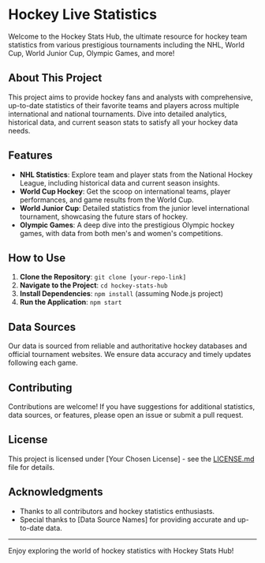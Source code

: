 # Hockey Live Statistics

Welcome to the Hockey Stats Hub, the ultimate resource for hockey team statistics from various prestigious tournaments including the NHL, World Cup, World Junior Cup, Olympic Games, and more!

## About This Project

This project aims to provide hockey fans and analysts with comprehensive, up-to-date statistics of their favorite teams and players across multiple international and national tournaments. Dive into detailed analytics, historical data, and current season stats to satisfy all your hockey data needs.

## Features

- **NHL Statistics**: Explore team and player stats from the National Hockey League, including historical data and current season insights.
- **World Cup Hockey**: Get the scoop on international teams, player performances, and game results from the World Cup.
- **World Junior Cup**: Detailed statistics from the junior level international tournament, showcasing the future stars of hockey.
- **Olympic Games**: A deep dive into the prestigious Olympic hockey games, with data from both men's and women's competitions.

## How to Use

1. **Clone the Repository**: `git clone [your-repo-link]`
2. **Navigate to the Project**: `cd hockey-stats-hub`
3. **Install Dependencies**: `npm install` (assuming Node.js project)
4. **Run the Application**: `npm start`

## Data Sources

Our data is sourced from reliable and authoritative hockey databases and official tournament websites. We ensure data accuracy and timely updates following each game.

## Contributing

Contributions are welcome! If you have suggestions for additional statistics, data sources, or features, please open an issue or submit a pull request.

## License

This project is licensed under [Your Chosen License] - see the [LICENSE.md](LICENSE.md) file for details.

## Acknowledgments

- Thanks to all contributors and hockey statistics enthusiasts.
- Special thanks to [Data Source Names] for providing accurate and up-to-date data.

---

Enjoy exploring the world of hockey statistics with Hockey Stats Hub!
